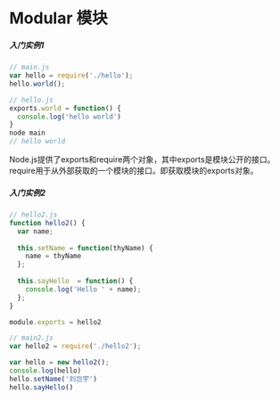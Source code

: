# Modular 模块

##### 入门实例1

```js
// main.js
var hello = require('./hello');
hello.world();

// hello.js
exports.world = function() {
  console.log('hello world')
}
node main
// hello world
```

Node.js提供了exports和require两个对象，其中exports是模块公开的接口。require用于从外部获取的一个模块的接口。即获取模块的exports对象。

##### 入门实例2

```js
// hello2.js
function hello2() {
  var name;
  
  this.setName = function(thyName) {
    name = thyName
  };
  
  this.sayHello  = function() {
    console.log('Hello ' + name);
  };
}

module.exports = hello2

// main2.js
var hello2 = require('./hello2');

var hello = new hello2();
console.log(hello)
hello.setName('刘岂宇')
hello.sayHello()
```


